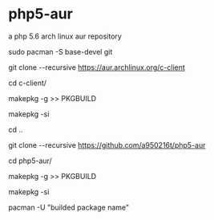 # php5-aur
a php 5.6 arch linux aur repository

sudo pacman -S base-devel git

git clone --recursive https://aur.archlinux.org/c-client

cd c-client/

makepkg -g >> PKGBUILD

makepkg -si

cd ..

git clone --recursive https://github.com/a950216t/php5-aur

cd php5-aur/

makepkg -g >> PKGBUILD

makepkg -si

pacman -U "builded package name"
